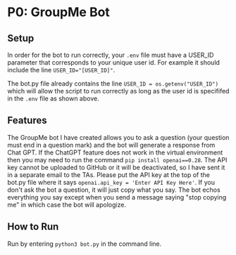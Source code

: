 # P0: GroupMe Bot

## Setup

In order for the bot to run correctly, your `.env` file must have a USER_ID parameter that corresponds to your unique user id. For example it should include the line `USER_ID="[USER_ID]"`.  

The bot.py file already contains the line `USER_ID = os.getenv("USER_ID")` which will allow the script to run correctly as long as the user id is specififed in the `.env` file as shown above.

## Features

The GroupMe bot I have created allows you to ask a question (your question must end in a question mark) and the bot will generate a response from Chat GPT. If the ChatGPT feature does not work in the virtual environment then you may need to run the command `pip install openai==0.28`.   The API key cannot be uploaded to GitHub or it will be deactivated, so I have sent it in a separate email to the TAs. Please put the API key at the top of the bot.py file where it says `openai.api_key = 'Enter API Key Here'`.
If you don't ask the bot a question, it will just copy what you say. The bot echos everything you say except when you send a message saying "stop copying me" in which case the bot will apologize.

## How to Run

Run by entering `python3 bot.py` in the command line.
